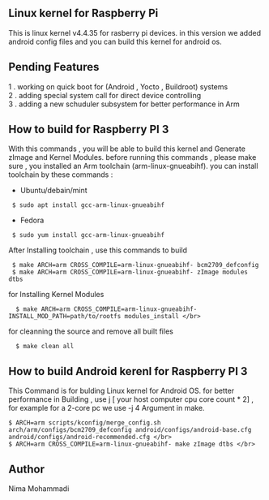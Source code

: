 ## Linux kernel for Raspberry Pi
This is linux kernel v4.4.35 for rasberry pi devices. in this version we added 
android config files and you can build this kernel for android os.

## Pending Features
1 . working on quick boot for (Android , Yocto , Buildroot) systems </br>
2 . adding special system call for direct device controlling </br>
3 . adding a new schuduler subsystem for better performance in Arm </br>


## How to build for Raspberry PI 3
With this commands , you will be able to build this kernel and 
Generate zImage and Kernel Modules. before running this commands , please make sure , 
you installed an Arm toolchain (arm-linux-gnueabihf). you can install toolchain by these commands :

* Ubuntu/debain/mint
````
 $ sudo apt install gcc-arm-linux-gnueabihf
````
* Fedora 
````
 $ sudo yum install gcc-arm-linux-gnueabihf
````
After Installing toolchain , use this commands to build
````
 $ make ARCH=arm CROSS_COMPILE=arm-linux-gnueabihf- bcm2709_defconfig 
 $ make ARCH=arm CROSS_COMPILE=arm-linux-gnueabihf- zImage modules dtbs
````
for Installing Kernel Modules
````
  $ make ARCH=arm CROSS_COMPILE=arm-linux-gnueabihf- INSTALL_MOD_PATH=path/to/rootfs modules_install </br>
````
for cleanning the source and remove all built files
````
  $ make clean all 
````

## How to build Android kerenl for Raspberry PI 3
This Command is for bulding Linux kernel for Android OS.
for better performance in Building , use j [ your host computer cpu core count * 2] , 
for example for a 2-core pc we use -j 4 Argument in make.

````
$ ARCH=arm scripts/kconfig/merge_config.sh arch/arm/configs/bcm2709_defconfig android/configs/android-base.cfg android/configs/android-recommended.cfg </br>
$ ARCH=arm CROSS_COMPILE=arm-linux-gnueabihf- make zImage dtbs </br>
````
## Author 
Nima Mohammadi
